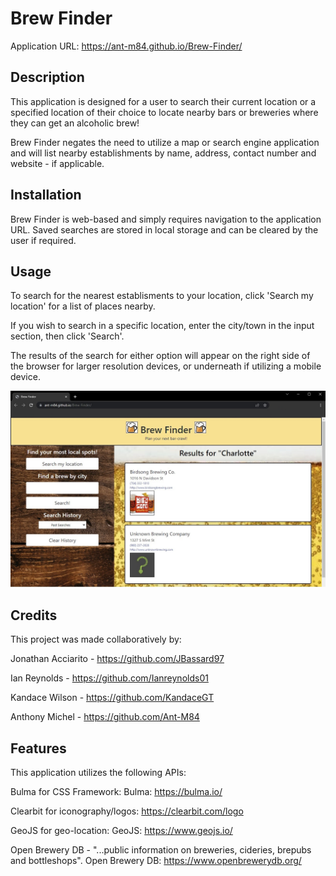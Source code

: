 # Brew Finder

Application URL: https://ant-m84.github.io/Brew-Finder/

## Description

This application is designed for a user to search their current location or a specified location of their choice to locate nearby bars or breweries where they can get an alcoholic brew!

Brew Finder negates the need to utilize a map or search engine application and will list nearby establishments by name, address, contact number and website - if applicable.

## Installation

Brew Finder is web-based and simply requires navigation to the application URL. Saved searches are stored in local storage and can be cleared by the user if required.

## Usage

To search for the nearest establisments to your location, click 'Search my location' for a list of places nearby.

If you wish to search in a specific location, enter the city/town in the input section, then click 'Search'.

The results of the search for either option will appear on the right side of the browser for larger resolution devices, or underneath if utilizing a mobile device.


![Screenshot of Brew Finder application](./assets/images/brew-finder-application.jpg)

## Credits

This project was made collaboratively by:

Jonathan Acciarito - https://github.com/JBassard97

Ian Reynolds - https://github.com/Ianreynolds01

Kandace Wilson - https://github.com/KandaceGT

Anthony Michel - https://github.com/Ant-M84

## Features

This application utilizes the following APIs:

Bulma for CSS Framework:
Bulma: https://bulma.io/

Clearbit for iconography/logos:
https://clearbit.com/logo

GeoJS for geo-location:
GeoJS: https://www.geojs.io/

Open Brewery DB - "...public information on breweries, cideries, brepubs and bottleshops".
Open Brewery DB: https://www.openbrewerydb.org/


